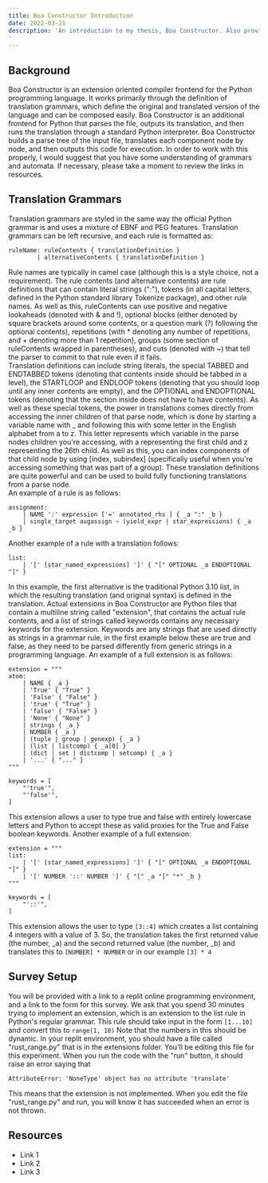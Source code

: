 ```yaml
---
title: Boa Constructor Introduction
date: 2022-03-21
description: 'An introduction to my thesis, Boa Constructor. Also provides links and references necessary to understand and work with it. 
'
---
```


## Background

Boa Constructor is an extension oriented compiler frontend for the Python programming language. It works primarily through the definition of translation grammars, which define the original and translated version of the language and can be composed easily. Boa Constructor is an additional frontend for Python that parses the file, outputs its translation, and then runs the translation through a standard Python interpreter. Boa Constructor builds a parse tree of the input file, translates each component node by node, and then outputs this code for execution. In order to work with this properly, I would suggest that you have some understanding of grammars and automata. If necessary, please take a moment to review the links in resources. 
## Translation Grammars

Translation grammars are styled in the same way the official Python grammar is and uses a mixture of EBNF and PEG features. Translation grammars can be left recursive, and each rule is formatted as: 
```
ruleName: ruleContents { translationDefinition } 
        | alternativeContents { translationDefinition }
```
Rule names are typically in camel case (although this is a style choice, not a requirement). The rule contents (and alternative contents) are rule definitions that can contain literal strings (":"), tokens (in all capital letters, defined in the Python standard library Tokenize package), and other rule names. As well as this, ruleContents can use positive and negative lookaheads (denoted with \& and !), optional blocks (either denoted by square brackets around some contents, or a question mark (?) following the optional contents), repetitions (with * denoting any number of repetitions, and + denoting more than 1 repetition), groups (some section of ruleContents wrapped in parentheses), and cuts (denoted with  ~) that tell the parser to commit to that rule even if it fails.  
Translation definitions can include string literals, the special TABBED and ENDTABBED tokens (denoting that contents inside should be tabbed in a level), the STARTLOOP and ENDLOOP tokens (denoting that you should loop until any inner contents are empty), and the OPTIONAL and ENDOPTIONAL tokens (denoting that the section inside does not have to have contents). As well as these special tokens, the power in translations comes directly from accessing the inner children of that parse node, which is done by starting a variable name with \_ and following this with some letter in the English alphabet from a to z. This letter represents which variable in the parse nodes children you're accessing, with a representing the first child and z representing the 26th child. As well as this, you can index components of that child node by using [index, subindex] (specifically useful when you're accessing something that was part of a group). These translation definitions are quite powerful and can be used to build fully functioning translations from a parse node.  
An example of a rule is as follows:
```
assignment:
    | NAME ':' expression ['=' annotated_rhs ] { _a ":" _b } 
    | single_target augassign ~ (yield_expr | star_expressions) { _a _b }
```
Another example of a rule with a translation follows:
```
list:
    | '[' [star_named_expressions] ']' { "[" OPTIONAL _a ENDOPTIONAL "]" }
```
In this example, the first alternative is the traditional Python 3.10 list, in which the resulting translation (and original syntax) is defined in the translation. 
Actual extensions in Boa Constructor are Python files that contain a multiline string called "extension", that contains 
the actual rule contents, and a list of strings called keywords contains any necessary keywords for the extension. Keywords are any strings that are used directly as strings in a grammar rule, in the first example below these are true and false, as they need to be parsed differently from generic strings in a programming language. 
An example of a full extension is as follows:
```
extension = """
atom:
    | NAME { _a } 
    | 'True' { "True" } 
    | 'False' { "False" }
    | 'true' { "True" }
    | 'false' { "False" }
    | 'None' { "None" }
    | strings { _a } 
    | NUMBER { _a } 
    | (tuple | group | genexp) { _a } 
    | (list | listcomp) { _a[0] } 
    | (dict | set | dictcomp | setcomp) { _a } 
    | '...' { "..." }
"""

keywords = [
    "'true'",
    "'false'",
]
```
This extension allows a user to type true and false with entirely lowercase letters and Python to accept these as valid proxies for the True and False boolean keywords. 
Another example of a full extension:
```
extension = """
list:
    | '[' [star_named_expressions] ']' { "[" OPTIONAL _a ENDOPTIONAL "]" }
    | '[' NUMBER '::' NUMBER ']' { "[" _a "]" "*" _b }
"""

keywords = [
    "'::'",
]
```
This extension allows the user to type 
`[3::4]`
which creates a list containing 4 integers with a value of 3. So, the translation takes the first returned value (the number, _a) and the second returned value (the number, _b) and translates this to `[NUMBER] * NUMBER` or in our example `[3] * 4`
## Survey Setup
You will be provided with a link to a replit online programming environment, and a link to the form for this survey. We ask that you spend 30 minutes trying to implement an extension, which is an extension to the list rule in Python's regular grammar. This rule should take input in the form `[1...10]` and convert this to `range(1, 10)`
Note that the numbers in this should be dynamic. In your replit environment, you should have a file called "rust_range.py" that is in the extensions folder. You'll be editing this file for this experiment. When you run the code with the "run" button, it should raise an error saying that 
```
AttributeError: 'NoneType' object has no attribute 'translate'
```
This means that the extension is not implemented. When you edit the file "rust_range.py" and run, you will know it has succeeded when an error is not thrown. 
## Resources
- Link 1
- Link 2
- Link 3